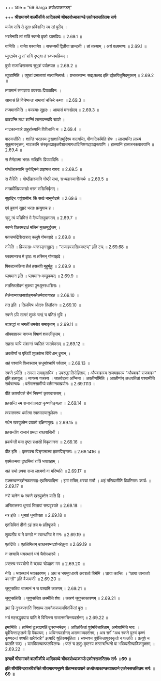 +++
title = "69 Sarga अयोध्याकाण्डम्"

+++
**श्रीरामायणे वाल्मीकीये आदिकाव्ये श्रीमदयोध्याकाण्डे एकोनसप्ततितमः सर्गः**

यामेव रात्रिं ते दूताः प्रविशन्ति स्म तां पुरीम् ।

भरतेनापि तां रात्रिं स्वप्नो दृष्टो ऽयमप्रियः ॥ 2.69.1 ॥

यामिति । यामेव यस्यामेव । सप्तम्यर्थे द्वितीया छान्दसी । तां तस्याम् । अयं वक्ष्यमाणः ॥ 2.69.1 ॥

व्युष्टामेव तु तां रात्रिं दृष्ट्वा तं स्वप्नमप्रियम् ।

पुत्रो राजाधिराजस्य सुभृशं पर्यतप्यत ॥ 2.69.2 ॥

व्युष्टामिति । व्युष्टां प्रभातायां सत्यामित्यर्थः । प्रभातस्वप्नः सद्यःफलद इति द्योतयितुमिदमुक्तम् ॥ 2.69.2 ॥

तप्यमानं समाज्ञाय वयस्याः प्रियवादिनः ।

आयासं हि विनेष्यन्तः सभायां चक्रिरे कथाः ॥ 2.69.3 ॥

तप्यमानमिति । वयस्याः सुहृदः । आयासं मनःखेदम् ॥ 2.69.3 ॥

वादयन्ति तथा शान्तिं लासयन्त्यपि चापरे ।

नाटकान्यपरे प्राहुर्हास्यानि विविधानि च ॥ 2.69.4 ॥

वादयन्तीति । शान्तिं भरतस्य दुःखशान्तिमुद्दिश्य वादयन्ति, वीणादिकमिति शेषः । लासयन्ति लास्यं सुकुमारनृत्तम्, नाटकानि संस्कृतप्राकृतपैशाचमागधादिमिश्रगद्यपद्यरूपाणि । हास्यानि हासजनकवाक्यानि ॥ 2.69.4 ॥

स तैर्महात्मा भरतः सखिभिः प्रियवादिभिः ।

गोष्ठीहास्यानि कुर्वद्भिर्न प्राहृष्यत राघवः ॥ 2.69.5 ॥

स तैरिति । गोष्ठीहास्यानि गोष्ठी सभा, सभ्यहास्यानीत्यर्थः ॥ 2.69.5 ॥

तमब्रवीत्प्रियसखो भरतं सखिभिर्वृतम् ।

सुहृद्भिः पर्युपासीनः किं सखे नानुमोदसे ॥ 2.69.6 ॥

एवं ब्रुवाणं सुहृदं भरतः प्रत्युवाच ह ।

श्रृणु त्वं यन्निमित्तं मे दैन्यमेतदुपागतम् ॥ 2.69.7 ॥

स्वप्ने पितरमद्राक्षं मलिनं मुक्तमूर्द्धजम् ।

पतन्तमद्रिशिखरात् कलुषे गोमयह्रदे ॥ 2.69.8 ॥

तमिति । प्रियसखः अन्तरङ्गसुहृत् । “राजाहस्सखिभ्यष्टच्” इति टच् ॥ 2.69.68 ॥

प्लवमानश्च मे दृष्टः स तस्मिन् गोमयह्रदे ।

पिबन्नञ्जलिना तैलं हसन्नपि मुहुर्मुहुः ॥ 2.69.9 ॥

प्लवमान इति । प्लवमानः मण्डूकवत् ॥ 2.69.9 ॥

ततस्तिलौदनं भुक्त्वा पुनःपुनरधःशिराः ।

तैलेनाभ्यक्तसर्वाङ्गस्तैलमेवावगाहत ॥ 2.69.10 ॥

तत इति । तिलमिश्र ओदनः तिलौदनः ॥ 2.69.10 ॥

स्वप्ने ऽपि सागरं शुष्कं चन्द्रं च पतितं भुवि ।

उपरुद्धां च जगतीं तमसेव समावृताम् ॥ 2.69.11 ॥

औपवाह्यस्य नागम्य विषाणं शकलीकृतम् ।

सहसा चापि संशान्तं ज्वलितं जातवेदसम् ॥ 2.69.12 ॥

अवतीर्णां च पृथिवीं शुष्कांश्च विविधान् द्रुमान् ।

अहं पश्यामि विध्वस्तान् सधूमांश्चापि पर्वतान् ॥ 2.69.13 ॥

स्वप्ने ऽपीति । तमसा समावृतामिव । उपरुद्धां तिरोहिताम् । औपवाह्यस्य राजवाह्यस्य “औपवाह्यो राजवाह्यः” इति हलायुधः । नागस्य गजस्य । जातवेदसा अग्निना । अवतीर्णामिति । अवतीर्णाम् अधःपतितां पश्यामीति सर्वत्रान्वयः । वर्तमानसामीप्ये वर्तमानवत्प्रयोगः ॥ 2.69.1113 ॥

पीठे कार्ष्णायसे चैनं निषण्णं कृष्णवाससम् ।

प्रहसन्ति स्म राजानं प्रमदाः कृष्णपिङ्गलाः ॥ 2.69.14 ॥

त्वरमाणश्च धर्मात्मा रक्तमाल्यानुलेपनः ।

रथेन खरयुक्तेन प्रयातो दक्षिणामुखः ॥ 2.69.15 ॥

प्रहसन्तीव राजानं प्रमदा रक्तवासिनी ।

प्रकर्षन्ती मया दृष्टा राक्षसी विकृतानना ॥ 2.69.16 ॥

पीठ इति । कृष्णाश्च पिङ्गलाश्च कृष्णपिङ्गलाः ॥ 2.69.1416 ॥

एवमेतन्मया दृष्टमिमां रात्रिं भयावहाम् ।

अहं रामो ऽथवा राजा लक्ष्मणो वा मरिष्यति ॥ 2.69.17 ॥

उक्तस्वप्नदर्शनफलमाह–एवमित्यादिना । इमां रात्रिम् अस्यां रात्रौ । अहं मरिष्यामीति विपरिणामः कार्यः ॥ 2.69.17 ॥

नरो यानेन यः स्वप्ने खरयुक्तेन याति हि ।

अचिरात्तस्य धूमाग्रं चितायां सम्प्रदृश्यते ॥ 2.69.18 ॥

नर इति । धूमाग्रं धूमशिखा ॥ 2.69.18 ॥

एतन्निमित्तं दीनो ऽहं तन्न वः प्रतिपूजये ।

शुष्यतीव च मे कण्ठो न स्वस्थमिव मे मनः ॥ 2.69.19 ॥

एतदिति । एतन्निमित्तम् उक्तस्वप्नदर्शनहेतुना ॥ 2.69.19 ॥

न पश्यामि भयस्थानं भयं चैवोपधारये ।

भ्रष्टश्च स्वरयोगो मे च्छाया चोपहता मम ॥ 2.69.20 ॥

नेति । भयस्थानं भयकारणम् । अथ च भयमुपधारये अवशतो बिभेमि । छाया कान्तिः । “छाया त्वनातपे कान्तौ” इति वैजयन्ती ॥ 2.69.20 ॥

जुगुप्सन्निव चात्मानं न च पश्यामि कारणम् ॥ 2.69.21 ॥

जुगुप्सन्निति । जुगुप्सन्निव अस्मीति शेषः । कारणं जुगुप्साकारणम् ॥ 2.69.21 ॥

इमां हि दुःस्वप्नगतिं निशाम्य तामनेकरूपामवितर्कितां पुरा ।

भयं महत्तद्धृदयान्न याति मे विचिन्त्य राजानमचिन्त्यदर्शनम् ॥ 2.69.22 ॥

इमामिति । तामिमां दुःस्वप्रगतिं दुःस्वप्नभेदम् । अवितर्कितां पूर्वमविचारिताम्, अमोघामिति भावः । पूर्वचिन्ताकृतत्वे हि वैफल्यम् । अचिन्त्यदर्शनम् असम्भाव्यदर्शनम् । अत्र सर्गे “अथ स्वप्ने पुरुषं कृष्णं कृष्णदन्तं पश्यति खरैर्वराहैः” इत्यादि श्रुतिरुपबृंहिता । स्वप्नश्च पूर्वचिन्तापुरस्कृतो न फलति । प्रत्यूषे च फलति सद्यः । यामविलम्बात्फलविलम्बः । फलं च द्रष्टुः दृष्टस्य तत्सम्बन्धिनो वा भविष्यतीत्यादिकमुक्तम् ॥ 2.69.22 ॥

**इत्यार्षे श्रीरामायणे वाल्मीकीये आदिकाव्ये श्रीमदयोध्याकाण्डे एकोनसप्ततितमः सर्गः ॥ 69 ॥**

**इति श्रीगोविन्दराजविरचिते श्रीरामायणभूषणे पीताम्बराख्याने अध्योध्याकाण्डव्याख्याने एकोनसप्ततितमः सर्गः ॥ 69 ॥**
